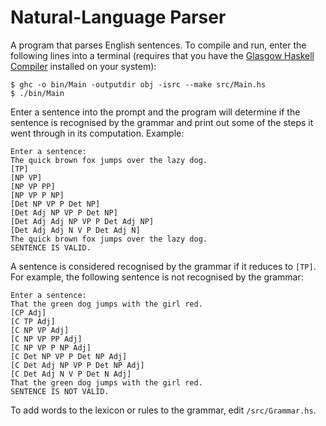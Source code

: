 # Natural-Language Parser

A program that parses English sentences. To compile and run, enter the following lines into a terminal (requires that you have the [Glasgow Haskell Compiler](https://www.haskell.org/ghc/) installed on your system):
```
$ ghc -o bin/Main -outputdir obj -isrc --make src/Main.hs
$ ./bin/Main
```
Enter a sentence into the prompt and the program will determine if the sentence is recognised by the grammar and print out some of the steps it went through in its computation. Example:
```
Enter a sentence:
The quick brown fox jumps over the lazy dog.
[TP]
[NP VP]
[NP VP PP]
[NP VP P NP]
[Det NP VP P Det NP]
[Det Adj NP VP P Det NP]
[Det Adj Adj NP VP P Det Adj NP]
[Det Adj Adj N V P Det Adj N]
The quick brown fox jumps over the lazy dog.
SENTENCE IS VALID.
```
A sentence is considered recognised by the grammar if it reduces to `[TP]`. For example, the following sentence is not recognised by the grammar:
```
Enter a sentence:
That the green dog jumps with the girl red.
[CP Adj]
[C TP Adj]
[C NP VP Adj]
[C NP VP PP Adj]
[C NP VP P NP Adj]
[C Det NP VP P Det NP Adj]
[C Det Adj NP VP P Det NP Adj]
[C Det Adj N V P Det N Adj]
That the green dog jumps with the girl red.
SENTENCE IS NOT VALID.
```
To add words to the lexicon or rules to the grammar, edit `/src/Grammar.hs`.